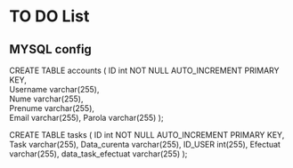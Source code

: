 # TO DO List
 
## MYSQL config

CREATE TABLE accounts (
    ID int NOT NULL AUTO_INCREMENT PRIMARY KEY,\
    Username varchar(255),\
    Nume varchar(255),\
    Prenume varchar(255),\
    Email varchar(255),
    Parola varchar(255)
);

CREATE TABLE tasks (
    ID int NOT NULL AUTO_INCREMENT PRIMARY KEY,
    Task varchar(255),
    Data_curenta varchar(255),
    ID_USER int(255),
    Efectuat varchar(255),
    data_task_efectuat varchar(255)
);





